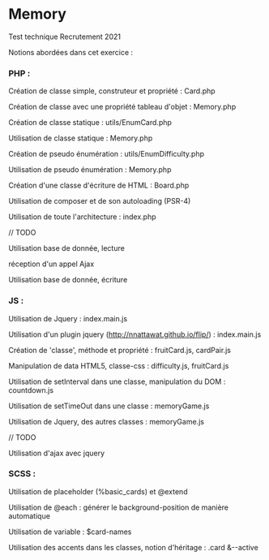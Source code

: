 # Memory
Test technique Recrutement 2021

Notions abordées dans cet exercice :

### PHP :

Création de classe simple, construteur et propriété : Card.php

Création de classe avec une propriété tableau d'objet : Memory.php

Création de classe statique  : utils/EnumCard.php

Utilisation de classe statique : Memory.php

Création de pseudo énumération : utils/EnumDifficulty.php

Utilisation de pseudo énumération : Memory.php

Création d'une classe d'écriture de HTML : Board.php

Utilisation de composer et de son autoloading (PSR-4)

Utilisation de toute l'architecture : index.php

// TODO

Utilisation base de donnée, lecture

réception d'un appel Ajax

Utilisation base de donnée, écriture


### JS : 

Utilisation de Jquery : index.main.js

Utilisation d'un plugin jquery (http://nnattawat.github.io/flip/) : index.main.js

Création de 'classe', méthode et propriété : fruitCard.js, cardPair.js

Manipulation de data HTML5, classe-css : difficulty.js, fruitCard.js

Utilisation de setInterval dans une classe, manipulation du DOM : countdown.js

Utilisation de setTimeOut dans une classe : memoryGame.js

Utilisation de Jquery, des autres classes : memoryGame.js

// TODO

Utilisation d'ajax avec jquery

### SCSS : 

Utilisation de placeholder (%basic_cards) et @extend

Utilisation de @each  : générer le background-position de manière automatique

Utilisation de variable : $card-names

Utilisation des accents dans les classes, notion d'héritage : .card &--active
